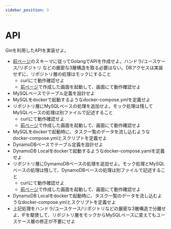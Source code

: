 ```yaml
---
sidebar_position: 3
---
```


# API

Ginを利用したAPIを実装せよ。

- [前ページ](./01_open-api.md)のスキーマに従ってGolangでAPIを作成せよ。ハンドラ/ユースケース/リポジトリ などの厳密な3層構造を取る必要はない。DBアクセスは実装せずに、リポジトリ層の処理はモックにすること
  - curlにて動作確認せよ
  - [前ページ](./02_react.md)で作成した画面を起動して、画面にて動作確認せよ
- MySQLベースでテーブル定義を設計せよ
- MySQLをdockerで起動するようなdocker-compose.ymlを定義せよ
- リポジトリ層にMySQLベースの処理を追加せよ。モック処理は残してMySQLベースの処理は別ファイルで記述すること
  - curlにて動作確認せよ
  - [前ページ](./02_react.md)で作成した画面を起動して、画面にて動作確認せよ
- MySQLをdockerで起動時に、タスク一覧のデータを流し込むようなdocker-compose.ymlとスクリプトを定義せよ
- DynamoDBベースでテーブル定義を設計せよ
- DynamoDB Localをdockerで起動するようなdocker-compose.yamlを定義せよ
- リポジトリ層にDymamoDBベースの処理を追加せよ。モック処理とMySQLベースの処理は残して、DynamoDBベースの処理は別ファイルで記述すること
  - curlにて動作確認せよ
  - [前ページ](./02_react.md)で作成した画面を起動して、画面にて動作確認せよ
- DynamoDB Localをdockerで起動時に、タスク一覧のデータを流し込むようなdocker-compose.ymlとスクリプトを定義せよ
- 上記処理をハンドラ/ユースケース/リポジトリなどの厳密な3層構造で分離せよ、IFを駆使して、リポジトリ層をモックからMySQLベースに変えてもユースケース層の修正が不要にせよ

